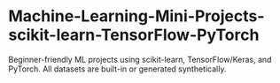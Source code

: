 # Machine-Learning-Mini-Projects-scikit-learn-TensorFlow-PyTorch
Beginner-friendly ML projects using scikit-learn, TensorFlow/Keras, and PyTorch. All datasets are built-in or generated synthetically.
